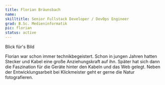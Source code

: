 ```yaml
---
title: Florian Bräunsbach
name:
skilltitle: Senior Fullstack Developer / DevOps Engineer
grad: B.Sc. Medieninformatik
pic: florian
status: active
---
```


Blick für's Bild

Florian war schon immer technikbegeistert. Schon in jungen Jahren hatten Stecker und Kabel eine große Anziehungskraft auf ihn. Später hat sich dann die Faszination für die Geräte hinter den Kabeln und das Web gelegt. Neben der Entwicklungsarbeit bei Klickmeister geht er gerne die Natur fotografieren.
